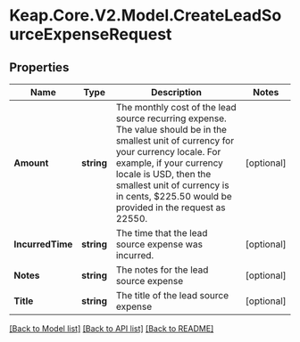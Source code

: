 # Keap.Core.V2.Model.CreateLeadSourceExpenseRequest

## Properties

Name | Type | Description | Notes
------------ | ------------- | ------------- | -------------
**Amount** | **string** | The monthly cost of the lead source recurring expense. The value should be in the smallest unit of currency for your currency locale. For example, if your currency locale is USD, then the smallest unit of currency is in cents, $225.50 would be provided in the request as 22550. | [optional] 
**IncurredTime** | **string** | The time that the lead source expense was incurred. | [optional] 
**Notes** | **string** | The notes for the lead source expense | [optional] 
**Title** | **string** | The title of the lead source expense | [optional] 

[[Back to Model list]](../README.md#documentation-for-models) [[Back to API list]](../README.md#documentation-for-api-endpoints) [[Back to README]](../README.md)

